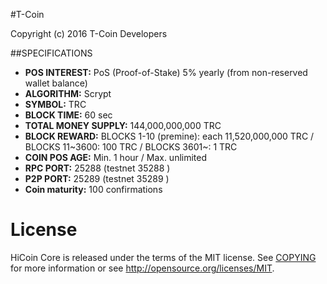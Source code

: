 #T-Coin

Copyright (c) 2016 T-Coin Developers


##SPECIFICATIONS

- **POS INTEREST:** PoS (Proof-of-Stake) 5% yearly (from non-reserved wallet balance)
- **ALGORITHM:** Scrypt
- **SYMBOL:** TRC
- **BLOCK TIME:** 60 sec
- **TOTAL MONEY SUPPLY:** 144,000,000,000 TRC
- **BLOCK REWARD:** BLOCKS 1-10 (premine): each 11,520,000,000 TRC / BLOCKS 11~3600: 100 TRC / BLOCKS 3601~: 1 TRC
- **COIN POS AGE:** Min. 1 hour / Max. unlimited
- **RPC PORT:** 25288 (testnet 35288 )
- **P2P PORT:** 25289 (testnet 35289 )
- **Coin maturity:** 100 confirmations



License
=======

HiCoin Core is released under the terms of the MIT license. 
See [COPYING](COPYING) for more
information or see http://opensource.org/licenses/MIT.
